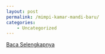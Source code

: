 ```yaml
---
layout: post
permalink: /mimpi-kamar-mandi-baru/
categories:
    - Uncategorized
---
```


[Baca Selengkapnya](/01)